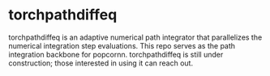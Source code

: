 # torchpathdiffeq

torchpathdiffeq is an adaptive numerical path integrator that parallelizes the numerical integration step evaluations. This repo serves as the path integration backbone for popcornn. torchpathdiffeq is still under construction; those interested in using it can reach out.
